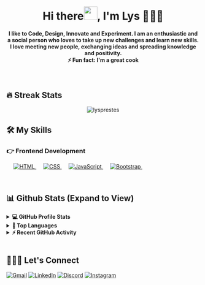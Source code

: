 <h1 align="center">Hi there<img src="https://media.giphy.com/media/hvRJCLFzcasrR4ia7z/giphy.gif" width="35">, I'm Lys 👩🏻‍💻 </h1>

<h4 align="center">
I like to Code, Design, Innovate and Experiment. I am an enthusiastic and a social person who loves to take up new challenges and learn new skills. I love meeting new people, exchanging ideas and spreading knowledge and positivity. <br>
⚡ Fun fact: I'm a great cook</h4>
<br>

## 🔥 Streak Stats
<p align="center"><img align="center" src="https://github-readme-streak-stats.herokuapp.com/?user=lysprestes&theme=tokyonight" alt="lysprestes" /></p>

## 🛠️ My Skills

### 👉 Frontend Development
<p align="left"> 
  &emsp; 
  <a href="https://www.w3.org/html/" target="_blank"> 
   <img alt="HTML" src="https://camo.githubusercontent.com/26a2d44d15ce047495fe82e6f07d5546a18d229326c87837ace066d930ee7385/68747470733a2f2f696d672e736869656c64732e696f2f62616467652f2d48544d4c2d3333333333333f7374796c653d666c6174266c6f676f3d48544d4c35">
  </a>   
  &emsp;
  <a href="https://www.w3schools.com/css/" target="_blank">
    <img alt="CSS" src="https://camo.githubusercontent.com/c38a05ab57aea563f73ae6b4aad7f556faa734d4077a7b52a2081b41ce27da40/68747470733a2f2f696d672e736869656c64732e696f2f62616467652f2d4353532d3333333333333f7374796c653d666c6174266c6f676f3d43535333266c6f676f436f6c6f723d313537324236">
  </a> 
   &emsp;
   <a href="https://www.w3schools.com/css/" target="_blank">
    <img alt="JavaScript" src="https://camo.githubusercontent.com/848defb760c0adff4362c04283f254f633ea8eff177c1640b209429d0e3d7627/68747470733a2f2f696d672e736869656c64732e696f2f62616467652f2d4a6176615363726970742d3333333333333f7374796c653d666c6174266c6f676f3d6a617661736372697074">
  </a> 
   &emsp;
  <a href="https://getbootstrap.com" target="_blank"> 
    <img alt="Bootstrap" src="https://camo.githubusercontent.com/8c7439e0902b02ff15f065b0ca02eb7d37d5021e088a872a4c9d2ed5cc9b513d/68747470733a2f2f696d672e736869656c64732e696f2f62616467652f2d426f6f7473747261702d3333333333333f7374796c653d666c6174266c6f676f3d626f6f747374726170266c6f676f436f6c6f723d353633443743"/>
  </a>
&emsp; 
</p>

<br/>

## 📊 Github Stats (Expand to View) 

<details> 
  <summary><b>💻 GitHub Profile Stats</b></summary>
  <br/>
  <p align="center">
    <a href="https://github.com/lysprestes"><img align="center" src="https://github-readme-stats.vercel.app/api?username=lysprestes&show_icons=true&locale=en&theme=tokyonight" alt="lysprestes" alt="lysprestes" width="495px"/></a>
	</p>
  <br/>
</details>


<details> 
  <summary><b>💫 Top Languages</b></summary>
  <br/>
  <p align="center">
    <a href="https://github.com/lysprestes"><img alt="Lys's top used languages" align="center" src="https://github-readme-stats.vercel.app/api/top-langs/?username=lysprestes&layout=compact&theme=tokyonight" alt="lysprestes" width="495px"/></a>
	</p>
  <br/>
  <b>Note:</b> Top languages is only a metric of the languages my public code consists of and doesn't reflect experience or skill level.
  </p>
</details>


<details>
  <summary><b>⚡ Recent GitHub Activity</b></summary>
  <br/>
   <a href="https://github.com/lysprestes"><img alt="Lys's Activity Graph" align="center" src="https://activity-graph.herokuapp.com/graph?username=lysprestes&custom_title=Lys%20Prestes's%20Contribution%20Graph&theme=react-dark" alt="lysprestes"/></a>
  <br/>

</details>

<br/>

## 🙋🏻‍♀️ Let's Connect
<p align="center">


[![Gmail](https://img.shields.io/badge/Gmail-D14836?style=for-the-badge&logo=gmail&logoColor=white)](mailto:lysprestes@gmail.com)
[![LinkedIn](https://img.shields.io/badge/linkedin-%230077B5.svg?style=for-the-badge&logo=linkedin&logoColor=white)](https://linkedin.com/in/lysprestes)
[![Discord](https://img.shields.io/badge/Discord-%237289DA.svg?style=for-the-badge&logo=discord&logoColor=white)](https://discord.com/users/Hikari#1477)
[![Instagram](https://img.shields.io/badge/Instagram-%23E4405F.svg?style=for-the-badge&logo=Instagram&logoColor=white)](https://instagram.com/lysprestes)
</p>
